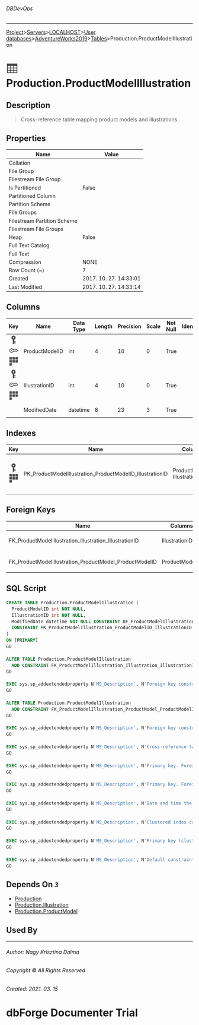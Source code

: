 ###### DBDevOps
___
[Project](../../../../../startpage.md)>[Servers](../../../../Servers.md)>[LOCALHOST](../../../LOCALHOST.md)>[User databases](../../UserDatabases.md)>[AdventureWorks2019](../AdventureWorks2019.md)>[Tables](Tables.md)>Production.ProductModelIllustration


# ![logo](../../../../../Images/table.svg) Production.ProductModelIllustration

## <a name="#Description"></a>Description
> Cross-reference table mapping product models and illustrations.
## <a name="#Properties"></a>Properties
|Name|Value|
|---|---|
|Collation||
|File Group||
|Filestream File Group||
|Is Partitioned|False|
|Partitioned Column||
|Partition Scheme||
|File Groups||
|Filestream Partition Scheme||
|Filestream File Groups||
|Heap|False|
|Full Text Catalog||
|Full Text||
|Compression|NONE|
|Row Count (~)|7|
|Created|2017. 10. 27. 14:33:01|
|Last Modified|2017. 10. 27. 14:33:14|


## <a name="#Columns"></a>Columns
|Key|Name|Data Type|Length|Precision|Scale|Not Null|Identity|Rule|Default|Computed|Persisted|Description
|---|---|---|---|---|---|---|---|---|---|---|---|---
|[![Primary Key PK_ProductModelIllustration_ProductModelID_IllustrationID](../../../../../Images/primarykey.svg)](#Indexes)[![Foreign Keys FK_ProductModelIllustration_ProductModel_ProductModelID: Production.ProductModel](../../../../../Images/foreignkey.svg)](#ForeignKeys)[![Cluster Key PK_ProductModelIllustration_ProductModelID_IllustrationID](../../../../../Images/Cluster.svg)](#Indexes)|ProductModelID|int|4|10|0|True||||False|False|Primary key. Foreign key to ProductModel.ProductModelID.|
|[![Primary Key PK_ProductModelIllustration_ProductModelID_IllustrationID](../../../../../Images/primarykey.svg)](#Indexes)[![Foreign Keys FK_ProductModelIllustration_Illustration_IllustrationID: Production.Illustration](../../../../../Images/foreignkey.svg)](#ForeignKeys)[![Cluster Key PK_ProductModelIllustration_ProductModelID_IllustrationID](../../../../../Images/Cluster.svg)](#Indexes)|IllustrationID|int|4|10|0|True||||False|False|Primary key. Foreign key to Illustration.IllustrationID.|
||ModifiedDate|datetime|8|23|3|True|||(getdate())|False|False|Date and time the record was last updated.|

## <a name="#Indexes"></a>Indexes
|Key|Name|Columns|Unique|Type|Description
|---|---|---|---|---|---
|[![Primary Key PK_ProductModelIllustration_ProductModelID_IllustrationID](../../../../../Images/primarykey.svg)](#Indexes)[![Cluster Key PK_ProductModelIllustration_ProductModelID_IllustrationID](../../../../../Images/Cluster.svg)](#Indexes)|PK_ProductModelIllustration_ProductModelID_IllustrationID|ProductModelID, IllustrationID|True||Clustered index created by a primary key constraint.|

## <a name="#ForeignKeys"></a>Foreign Keys
|Name|Columns|Description
|---|---|---
|FK_ProductModelIllustration_Illustration_IllustrationID|IllustrationID|Foreign key constraint referencing Illustration.IllustrationID.|
|FK_ProductModelIllustration_ProductModel_ProductModelID|ProductModelID|Foreign key constraint referencing ProductModel.ProductModelID.|

## <a name="#SqlScript"></a>SQL Script
```SQL
CREATE TABLE Production.ProductModelIllustration (
  ProductModelID int NOT NULL,
  IllustrationID int NOT NULL,
  ModifiedDate datetime NOT NULL CONSTRAINT DF_ProductModelIllustration_ModifiedDate DEFAULT (getdate()),
  CONSTRAINT PK_ProductModelIllustration_ProductModelID_IllustrationID PRIMARY KEY CLUSTERED (ProductModelID, IllustrationID)
)
ON [PRIMARY]
GO

ALTER TABLE Production.ProductModelIllustration
  ADD CONSTRAINT FK_ProductModelIllustration_Illustration_IllustrationID FOREIGN KEY (IllustrationID) REFERENCES Production.Illustration (IllustrationID)
GO

EXEC sys.sp_addextendedproperty N'MS_Description', N'Foreign key constraint referencing Illustration.IllustrationID.', 'SCHEMA', N'Production', 'TABLE', N'ProductModelIllustration', 'CONSTRAINT', N'FK_ProductModelIllustration_Illustration_IllustrationID'
GO

ALTER TABLE Production.ProductModelIllustration
  ADD CONSTRAINT FK_ProductModelIllustration_ProductModel_ProductModelID FOREIGN KEY (ProductModelID) REFERENCES Production.ProductModel (ProductModelID)
GO

EXEC sys.sp_addextendedproperty N'MS_Description', N'Foreign key constraint referencing ProductModel.ProductModelID.', 'SCHEMA', N'Production', 'TABLE', N'ProductModelIllustration', 'CONSTRAINT', N'FK_ProductModelIllustration_ProductModel_ProductModelID'
GO

EXEC sys.sp_addextendedproperty N'MS_Description', N'Cross-reference table mapping product models and illustrations.', 'SCHEMA', N'Production', 'TABLE', N'ProductModelIllustration'
GO

EXEC sys.sp_addextendedproperty N'MS_Description', N'Primary key. Foreign key to ProductModel.ProductModelID.', 'SCHEMA', N'Production', 'TABLE', N'ProductModelIllustration', 'COLUMN', N'ProductModelID'
GO

EXEC sys.sp_addextendedproperty N'MS_Description', N'Primary key. Foreign key to Illustration.IllustrationID.', 'SCHEMA', N'Production', 'TABLE', N'ProductModelIllustration', 'COLUMN', N'IllustrationID'
GO

EXEC sys.sp_addextendedproperty N'MS_Description', N'Date and time the record was last updated.', 'SCHEMA', N'Production', 'TABLE', N'ProductModelIllustration', 'COLUMN', N'ModifiedDate'
GO

EXEC sys.sp_addextendedproperty N'MS_Description', N'Clustered index created by a primary key constraint.', 'SCHEMA', N'Production', 'TABLE', N'ProductModelIllustration', 'INDEX', N'PK_ProductModelIllustration_ProductModelID_IllustrationID'
GO

EXEC sys.sp_addextendedproperty N'MS_Description', N'Primary key (clustered) constraint', 'SCHEMA', N'Production', 'TABLE', N'ProductModelIllustration', 'CONSTRAINT', N'PK_ProductModelIllustration_ProductModelID_IllustrationID'
GO

EXEC sys.sp_addextendedproperty N'MS_Description', N'Default constraint value of GETDATE()', 'SCHEMA', N'Production', 'TABLE', N'ProductModelIllustration', 'CONSTRAINT', N'DF_ProductModelIllustration_ModifiedDate'
GO
```

## <a name="#DependsOn"></a>Depends On _`3`_
- [Production](../Security/Schemas/Production.md)
- [Production.Illustration](Production.Illustration.md)
- [Production.ProductModel](Production.ProductModel.md)


## <a name="#UsedBy"></a>Used By


___
###### Author: Nagy Krisztina Dalma
###### Copyright © All Rights Reserved
###### Created: 2021. 03. 15

# dbForge Documenter Trial